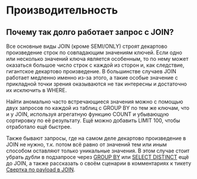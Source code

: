 # Производительность
## Почему так долго работает запрос с JOIN?
Все основные виды JOIN (кроме SEMI/ONLY) строят декартово произведение строк по совпадающим значениям ключей. Если одно или несколько значений ключа является особенным, то по нему может оказаться большое число строк с каждой из сторон и, как следствие, гигантское декартово произведение. В большинстве случаев JOIN работает медленно именно из-за этого, а такие особые значение с прикладной точки зрения оказываются не так интересны и достаточно их исключить в WHERE.

Найти аномально часто встречающиеся значения можно с помощью двух запросов по каждой из таблиц с GROUP BY по тем же ключам, что и у JOIN, используя агрегатную функцию COUNT и убывающую сортировку по её результату. Ещё можно добавить LIMIT 100, чтобы отработало ещё быстрее.

Также бывают запросы, где на самом деле декартово произведение в JOIN не нужно, т.к. потом всё равно от значений тем или иным способом оставляют только уникальные значения. В этом случае стоит убрать дубли в подзапросе через [GROUP BY](../syntax/basic.md#group-by) или [SELECT DISTINCT](./syntax/basic.mddistinct) ещё до JOIN, а также рассказать о своём сценарии в комментариях к тикету [Свертка по payload в JOIN](https://st.yandex-team.ru/YQL-668).